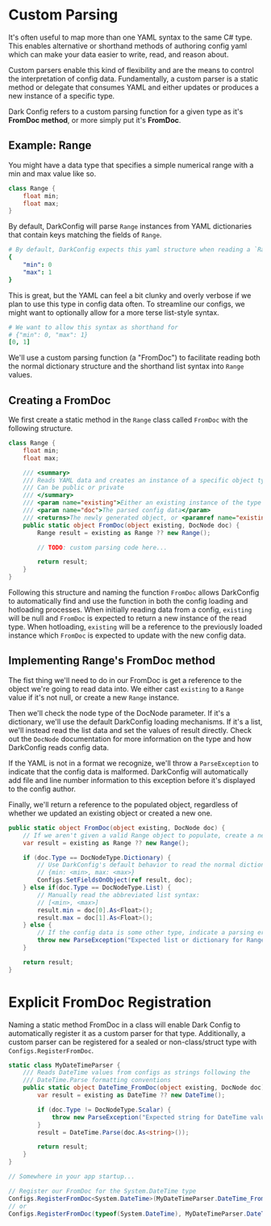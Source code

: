 # Custom Parsing

It's often useful to map more than one YAML syntax to the same C# type. This enables alternative or shorthand methods of authoring config yaml which can make your data easier to write, read, and reason about.

Custom parsers enable this kind of flexibility and are the means to control the interpretation of config data. Fundamentally, a custom parser is a static method or delegate that consumes YAML and either updates or produces a new instance of a specific type.

Dark Config refers to a custom parsing function for a given type as it's **FromDoc method**, or more simply put it's **FromDoc**.

## Example: Range

You might have a data type that specifies a simple numerical range with a min and max value like so.

```C#
class Range {
    float min;
    float max;
}
```

By default, DarkConfig will parse `Range` instances from YAML dictionaries that contain keys matching the fields of `Range`.

```YAML
# By default, DarkConfig expects this yaml structure when reading a `Range` value.
{
    "min": 0
    "max": 1
}
```

This is great, but the YAML can feel a bit clunky and overly verbose if we plan to use this type in config data often.  To streamline our configs, we might want to optionally allow for a more terse list-style syntax.

``` YAML
# We want to allow this syntax as shorthand for
# {"min": 0, "max": 1}
[0, 1]
```
We'll use a custom parsing function (a "FromDoc") to facilitate reading both the normal dictionary structure and the shorthand list syntax into `Range` values.

## Creating a FromDoc

We first create a static method in the `Range` class called `FromDoc` with the following structure.

```C#
class Range {
    float min;
    float max;

    /// <summary>
    /// Reads YAML data and creates an instance of a specific object type
    /// Can be public or private
    /// </summary>
    /// <param name="existing">Either an existing instance of the type to update, or null if a new instance of the type should be generated.</param>
    /// <param name="doc">The parsed config data</param>
    /// <returns>The newly generated object, or <paramref name="existing"/> if it was not null</returns>
    public static object FromDoc(object existing, DocNode doc) {
        Range result = existing as Range ?? new Range();

        // TODO: custom parsing code here...

        return result;
    }
}
```

Following this structure and naming the function `FromDoc` allows DarkConfig to automatically find and use the function in both the config loading and hotloading processes.  When initially reading data from a config, `existing` will be null and `FromDoc` is expected to return a new instance of the read type.  When hotloading, `existing` will be a reference to the previously loaded instance which `FromDoc` is expected to update with the new config data.

## Implementing Range's FromDoc method

The fist thing we'll need to do in our FromDoc is get a reference to the object we're going to read data into.  We either cast `existing` to a `Range` value if it's not null, or create a new `Range` instance.

Then we'll check the node type of the DocNode parameter.  If it's a dictionary, we'll use the default DarkConfig loading mechanisms.  If it's a list, we'll instead read the list data and set the values of result directly.  Check out the `DocNode` documentation for more information on the type and how DarkConfig reads config data.

If the YAML is not in a format we recognize, we'll throw a `ParseException` to indicate that the config data is malformed.  DarkConfig will automatically add file and line number information to this exception before it's displayed to the config author.

Finally, we'll return a reference to the populated object, regardless of whether we updated an existing object or created a new one.

```C#
public static object FromDoc(object existing, DocNode doc) {
    // If we aren't given a valid Range object to populate, create a new one.
    var result = existing as Range ?? new Range();

    if (doc.Type == DocNodeType.Dictionary) {
        // Use DarkConfig's default behavior to read the normal dictionary syntax:
        // {min: <min>, max: <max>}
        Configs.SetFieldsOnObject(ref result, doc);
    } else if(doc.Type == DocNodeType.List) {
        // Manually read the abbreviated list syntax:
        // [<min>, <max>]
        result.min = doc[0].As<Float>();
        result.max = doc[1].As<Float>();
    } else {
        // If the config data is some other type, indicate a parsing error.
        throw new ParseException("Expected list or dictionary for Range values");
    }

    return result;
}
```

# Explicit FromDoc Registration

Naming a static method FromDoc in a class will enable Dark Config to automatically register it as a custom parser for that type.  Additionally, a custom parser can be registered for a sealed or non-class/struct type with `Configs.RegisterFromDoc`.

``` C#
static class MyDateTimeParser {
    /// Reads DateTime values from configs as strings following the 
    /// DateTime.Parse formatting conventions
    public static object DateTime_FromDoc(object existing, DocNode doc) {
        var result = existing as DateTime ?? new DateTime();

        if (doc.Type != DocNodeType.Scalar) {
            throw new ParseException("Expected string for DateTime value")
        }
        result = DateTime.Parse(doc.As<string>());

        return result;
    }
}

// Somewhere in your app startup...

// Register our FromDoc for the System.DateTime type
Configs.RegisterFromDoc<System.DateTime>(MyDateTimeParser.DateTime_FromDoc);
// or
Configs.RegisterFromDoc(typeof(System.DateTime), MyDateTimeParser.DateTime_FromDoc);
```
